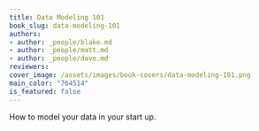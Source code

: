 ```yaml
---
title: Data Modeling 101
book_slug: data-modeling-101
authors:
- author: _people/blake.md
- author: _people/matt.md
- author: _people/dave.md
reviewers:
cover_image: /assets/images/book-covers/data-modeling-101.png
main_color: "764514"
is_featured: false
---
```

How to model your data in your start up.
